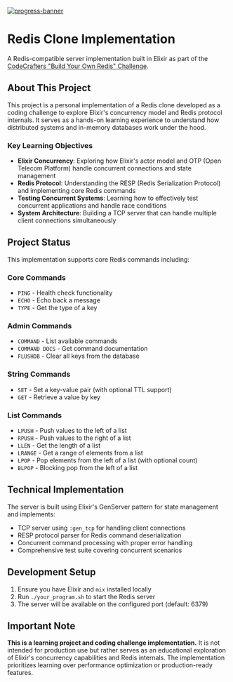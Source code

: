 [![progress-banner](https://backend.codecrafters.io/progress/redis/bd1a66b9-5827-48dc-b14e-413577b7c946)](https://app.codecrafters.io/users/codecrafters-bot?r=2qF)

# Redis Clone Implementation

A Redis-compatible server implementation built in Elixir as part of the [CodeCrafters "Build Your Own Redis" Challenge](https://codecrafters.io/challenges/redis).

## About This Project

This project is a personal implementation of a Redis clone developed as a coding challenge to explore Elixir's concurrency model and Redis protocol internals. It serves as a hands-on learning experience to understand how distributed systems and in-memory databases work under the hood.

### Key Learning Objectives

- **Elixir Concurrency**: Exploring how Elixir's actor model and OTP (Open Telecom Platform) handle concurrent connections and state management
- **Redis Protocol**: Understanding the RESP (Redis Serialization Protocol) and implementing core Redis commands
- **Testing Concurrent Systems**: Learning how to effectively test concurrent applications and handle race conditions
- **System Architecture**: Building a TCP server that can handle multiple client connections simultaneously

## Project Status

This implementation supports core Redis commands including:

### Core Commands
- `PING` - Health check functionality
- `ECHO` - Echo back a message
- `TYPE` - Get the type of a key

### Admin Commands
- `COMMAND` - List available commands
- `COMMAND DOCS` - Get command documentation
- `FLUSHDB` - Clear all keys from the database

### String Commands
- `SET` - Set a key-value pair (with optional TTL support)
- `GET` - Retrieve a value by key

### List Commands
- `LPUSH` - Push values to the left of a list
- `RPUSH` - Push values to the right of a list
- `LLEN` - Get the length of a list
- `LRANGE` - Get a range of elements from a list
- `LPOP` - Pop elements from the left of a list (with optional count)
- `BLPOP` - Blocking pop from the left of a list

## Technical Implementation

The server is built using Elixir's GenServer pattern for state management and implements:
- TCP server using `:gen_tcp` for handling client connections
- RESP protocol parser for Redis command deserialization
- Concurrent command processing with proper error handling
- Comprehensive test suite covering concurrent scenarios

## Development Setup

1. Ensure you have Elixir and `mix` installed locally
2. Run `./your_program.sh` to start the Redis server
3. The server will be available on the configured port (default: 6379)

## Important Note

**This is a learning project and coding challenge implementation.** It is not intended for production use but rather serves as an educational exploration of Elixir's concurrency capabilities and Redis internals. The implementation prioritizes learning over performance optimization or production-ready features.

